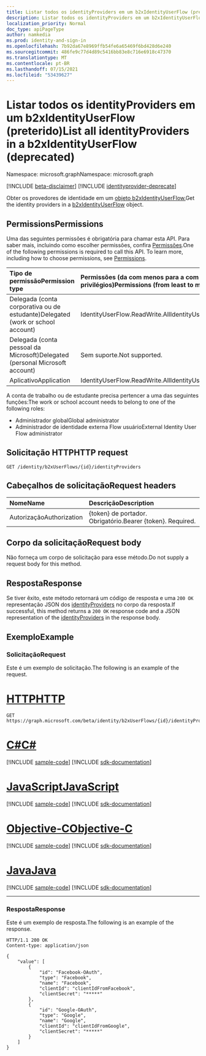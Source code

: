 ```yaml
---
title: Listar todos os identityProviders em um b2xIdentityUserFlow (preterido)
description: Listar todos os identityProviders em um b2xIdentityUserFlow (preterido).
localization_priority: Normal
doc_type: apiPageType
author: namkedia
ms.prod: identity-and-sign-in
ms.openlocfilehash: 7b92da67e8969ffb54fe6a65469f6bd428d6e240
ms.sourcegitcommit: 486fe9c77d4d89c5416bb83e8c716e6918c47370
ms.translationtype: MT
ms.contentlocale: pt-BR
ms.lasthandoff: 07/15/2021
ms.locfileid: "53439627"
---
```

# <a name="list-all-identityproviders-in-a-b2xidentityuserflow-deprecated"></a><span data-ttu-id="240c8-103">Listar todos os identityProviders em um b2xIdentityUserFlow (preterido)</span><span class="sxs-lookup"><span data-stu-id="240c8-103">List all identityProviders in a b2xIdentityUserFlow (deprecated)</span></span>

<span data-ttu-id="240c8-104">Namespace: microsoft.graph</span><span class="sxs-lookup"><span data-stu-id="240c8-104">Namespace: microsoft.graph</span></span>

[!INCLUDE [beta-disclaimer](../../includes/beta-disclaimer.md)]
[!INCLUDE [identityprovider-deprecate](../../includes/identityprovider-deprecate.md)]

<span data-ttu-id="240c8-105">Obter os provedores de identidade em um [objeto b2xIdentityUserFlow.](../resources/b2xidentityuserflow.md)</span><span class="sxs-lookup"><span data-stu-id="240c8-105">Get the identity providers in a [b2xIdentityUserFlow](../resources/b2xidentityuserflow.md) object.</span></span>

## <a name="permissions"></a><span data-ttu-id="240c8-106">Permissions</span><span class="sxs-lookup"><span data-stu-id="240c8-106">Permissions</span></span>

<span data-ttu-id="240c8-p101">Uma das seguintes permissões é obrigatória para chamar esta API. Para saber mais, incluindo como escolher permissões, confira [Permissões](/graph/permissions-reference).</span><span class="sxs-lookup"><span data-stu-id="240c8-p101">One of the following permissions is required to call this API. To learn more, including how to choose permissions, see [Permissions](/graph/permissions-reference).</span></span>

|<span data-ttu-id="240c8-109">Tipo de permissão</span><span class="sxs-lookup"><span data-stu-id="240c8-109">Permission type</span></span>      | <span data-ttu-id="240c8-110">Permissões (da com menos para a com mais privilégios)</span><span class="sxs-lookup"><span data-stu-id="240c8-110">Permissions (from least to most privileged)</span></span>              |
|:--------------------|:---------------------------------------------------------|
|<span data-ttu-id="240c8-111">Delegada (conta corporativa ou de estudante)</span><span class="sxs-lookup"><span data-stu-id="240c8-111">Delegated (work or school account)</span></span>|<span data-ttu-id="240c8-112">IdentityUserFlow.ReadWrite.All</span><span class="sxs-lookup"><span data-stu-id="240c8-112">IdentityUserFlow.ReadWrite.All</span></span>|
|<span data-ttu-id="240c8-113">Delegada (conta pessoal da Microsoft)</span><span class="sxs-lookup"><span data-stu-id="240c8-113">Delegated (personal Microsoft account)</span></span>| <span data-ttu-id="240c8-114">Sem suporte.</span><span class="sxs-lookup"><span data-stu-id="240c8-114">Not supported.</span></span>|
|<span data-ttu-id="240c8-115">Aplicativo</span><span class="sxs-lookup"><span data-stu-id="240c8-115">Application</span></span>| <span data-ttu-id="240c8-116">IdentityUserFlow.ReadWrite.All</span><span class="sxs-lookup"><span data-stu-id="240c8-116">IdentityUserFlow.ReadWrite.All</span></span>|

<span data-ttu-id="240c8-117">A conta de trabalho ou de estudante precisa pertencer a uma das seguintes funções:</span><span class="sxs-lookup"><span data-stu-id="240c8-117">The work or school account needs to belong to one of the following roles:</span></span>

* <span data-ttu-id="240c8-118">Administrador global</span><span class="sxs-lookup"><span data-stu-id="240c8-118">Global administrator</span></span>
* <span data-ttu-id="240c8-119">Administrador de identidade externa Flow usuário</span><span class="sxs-lookup"><span data-stu-id="240c8-119">External Identity User Flow administrator</span></span>

## <a name="http-request"></a><span data-ttu-id="240c8-120">Solicitação HTTP</span><span class="sxs-lookup"><span data-stu-id="240c8-120">HTTP request</span></span>

<!-- { "blockType": "ignored" } -->

```http
GET /identity/b2xUserFlows/{id}/identityProviders
```

## <a name="request-headers"></a><span data-ttu-id="240c8-121">Cabeçalhos de solicitação</span><span class="sxs-lookup"><span data-stu-id="240c8-121">Request headers</span></span>

|<span data-ttu-id="240c8-122">Nome</span><span class="sxs-lookup"><span data-stu-id="240c8-122">Name</span></span>|<span data-ttu-id="240c8-123">Descrição</span><span class="sxs-lookup"><span data-stu-id="240c8-123">Description</span></span>|
|:---------------|:----------|
|<span data-ttu-id="240c8-124">Autorização</span><span class="sxs-lookup"><span data-stu-id="240c8-124">Authorization</span></span>|<span data-ttu-id="240c8-p102">{token} de portador. Obrigatório.</span><span class="sxs-lookup"><span data-stu-id="240c8-p102">Bearer {token}. Required.</span></span>|

## <a name="request-body"></a><span data-ttu-id="240c8-127">Corpo da solicitação</span><span class="sxs-lookup"><span data-stu-id="240c8-127">Request body</span></span>

<span data-ttu-id="240c8-128">Não forneça um corpo de solicitação para esse método.</span><span class="sxs-lookup"><span data-stu-id="240c8-128">Do not supply a request body for this method.</span></span>

## <a name="response"></a><span data-ttu-id="240c8-129">Resposta</span><span class="sxs-lookup"><span data-stu-id="240c8-129">Response</span></span>

<span data-ttu-id="240c8-130">Se tiver êxito, este método retornará um código de resposta e uma `200 OK` representação JSON dos [identityProviders](../resources/identityprovider.md) no corpo da resposta.</span><span class="sxs-lookup"><span data-stu-id="240c8-130">If successful, this method returns a `200 OK` response code and a JSON representation of the [identityProviders](../resources/identityprovider.md) in the response body.</span></span>

## <a name="example"></a><span data-ttu-id="240c8-131">Exemplo</span><span class="sxs-lookup"><span data-stu-id="240c8-131">Example</span></span>

### <a name="request"></a><span data-ttu-id="240c8-132">Solicitação</span><span class="sxs-lookup"><span data-stu-id="240c8-132">Request</span></span>

<span data-ttu-id="240c8-133">Este é um exemplo de solicitação.</span><span class="sxs-lookup"><span data-stu-id="240c8-133">The following is an example of the request.</span></span>


# <a name="http"></a>[<span data-ttu-id="240c8-134">HTTP</span><span class="sxs-lookup"><span data-stu-id="240c8-134">HTTP</span></span>](#tab/http)
<!-- {
  "blockType": "request",
  "name": "get_b2xUserFlow_list_identityProviders"
}
-->

``` http
GET https://graph.microsoft.com/beta/identity/b2xUserFlows/{id}/identityProviders
```
# <a name="c"></a>[<span data-ttu-id="240c8-135">C#</span><span class="sxs-lookup"><span data-stu-id="240c8-135">C#</span></span>](#tab/csharp)
[!INCLUDE [sample-code](../includes/snippets/csharp/get-b2xuserflow-list-identityproviders-csharp-snippets.md)]
[!INCLUDE [sdk-documentation](../includes/snippets/snippets-sdk-documentation-link.md)]

# <a name="javascript"></a>[<span data-ttu-id="240c8-136">JavaScript</span><span class="sxs-lookup"><span data-stu-id="240c8-136">JavaScript</span></span>](#tab/javascript)
[!INCLUDE [sample-code](../includes/snippets/javascript/get-b2xuserflow-list-identityproviders-javascript-snippets.md)]
[!INCLUDE [sdk-documentation](../includes/snippets/snippets-sdk-documentation-link.md)]

# <a name="objective-c"></a>[<span data-ttu-id="240c8-137">Objective-C</span><span class="sxs-lookup"><span data-stu-id="240c8-137">Objective-C</span></span>](#tab/objc)
[!INCLUDE [sample-code](../includes/snippets/objc/get-b2xuserflow-list-identityproviders-objc-snippets.md)]
[!INCLUDE [sdk-documentation](../includes/snippets/snippets-sdk-documentation-link.md)]

# <a name="java"></a>[<span data-ttu-id="240c8-138">Java</span><span class="sxs-lookup"><span data-stu-id="240c8-138">Java</span></span>](#tab/java)
[!INCLUDE [sample-code](../includes/snippets/java/get-b2xuserflow-list-identityproviders-java-snippets.md)]
[!INCLUDE [sdk-documentation](../includes/snippets/snippets-sdk-documentation-link.md)]

---


### <a name="response"></a><span data-ttu-id="240c8-139">Resposta</span><span class="sxs-lookup"><span data-stu-id="240c8-139">Response</span></span>

<span data-ttu-id="240c8-140">Este é um exemplo de resposta.</span><span class="sxs-lookup"><span data-stu-id="240c8-140">The following is an example of the response.</span></span>

<!-- {
  "blockType": "response",
  "truncated": true,
  "@odata.type": "microsoft.graph.identityProvider"
} -->

```http
HTTP/1.1 200 OK
Content-type: application/json

{
    "value": [
        {
            "id": "Facebook-OAuth",
            "type": "Facebook",
            "name": "Facebook",
            "clientId": "clientIdFromFacebook",
            "clientSecret": "*****"
        },
        {
            "id": "Google-OAuth",
            "type": "Google",
            "name": "Google",
            "clientId": "clientIdFromGoogle",
            "clientSecret": "*****"
        }
    ]
}
```
